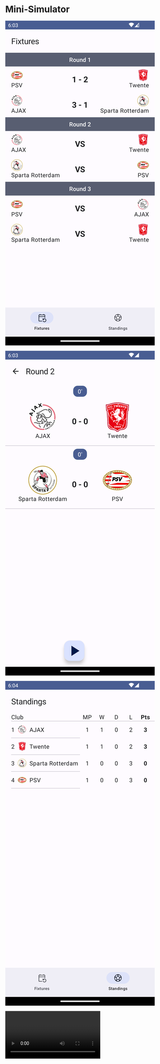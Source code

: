 # Mini-Simulator

![Fixtures](./images/fixtures.png)

![Simulator](./images/simulator.png)

![Standings](./images/standings.png)


![Video](./images/video.webm)
